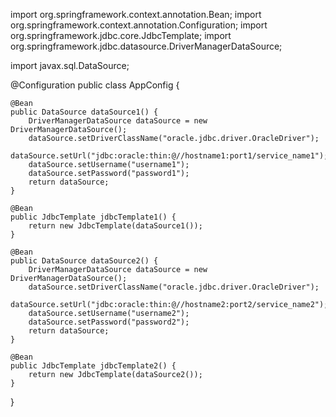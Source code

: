 import org.springframework.context.annotation.Bean;
import org.springframework.context.annotation.Configuration;
import org.springframework.jdbc.core.JdbcTemplate;
import org.springframework.jdbc.datasource.DriverManagerDataSource;

import javax.sql.DataSource;

@Configuration
public class AppConfig {

    @Bean
    public DataSource dataSource1() {
        DriverManagerDataSource dataSource = new DriverManagerDataSource();
        dataSource.setDriverClassName("oracle.jdbc.driver.OracleDriver");
        dataSource.setUrl("jdbc:oracle:thin:@//hostname1:port1/service_name1");
        dataSource.setUsername("username1");
        dataSource.setPassword("password1");
        return dataSource;
    }

    @Bean
    public JdbcTemplate jdbcTemplate1() {
        return new JdbcTemplate(dataSource1());
    }

    @Bean
    public DataSource dataSource2() {
        DriverManagerDataSource dataSource = new DriverManagerDataSource();
        dataSource.setDriverClassName("oracle.jdbc.driver.OracleDriver");
        dataSource.setUrl("jdbc:oracle:thin:@//hostname2:port2/service_name2");
        dataSource.setUsername("username2");
        dataSource.setPassword("password2");
        return dataSource;
    }

    @Bean
    public JdbcTemplate jdbcTemplate2() {
        return new JdbcTemplate(dataSource2());
    }

}
